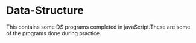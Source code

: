 
# Data-Structure

This contains some DS programs completed in javaScript.These are some of the programs done during practice.





